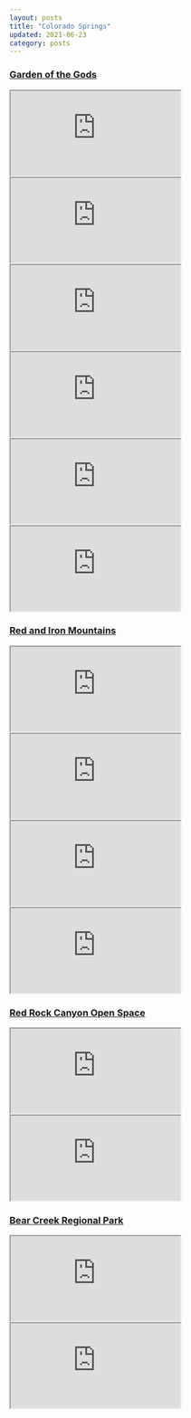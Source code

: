 ```yaml
---
layout: posts
title: "Colorado Springs"
updated: 2021-06-23
category: posts
---
```


### [Garden of the Gods](https://www.alltrails.com/parks/us/colorado/garden-of-the-gods)

<iframe src="https://drive.google.com/file/d/1tb5l7lJOtCu5TES-4K3YT8C6jd_ZbaYo/preview"></iframe>

<iframe src="https://drive.google.com/file/d/1LYUEe5cFMRFsdkyMe-YvEMGEuwdS-_da/preview"></iframe>

<iframe src="https://drive.google.com/file/d/1MMyATQfNOlOiPWKRU4wbMH8j6xorpzB_/preview"></iframe>

<iframe src="https://drive.google.com/file/d/1HQ78XWeReh1f29JIJXGP2Phuq7fVVPV3/preview"></iframe>

<iframe src="https://drive.google.com/file/d/1t-qQ6Pwc51p-LSK8IS1RzmrQic3u62Ma/preview"></iframe>

<iframe src="https://drive.google.com/file/d/1-ZiOPIwYh1md4uPC2nl7vuqvxqReJQVG/preview"></iframe>

### [Red and Iron Mountains](https://www.alltrails.com/trail/us/colorado/red-and-iron-mountains-via-intemann-trail)

<iframe src="https://drive.google.com/file/d/1m2L781q44tpM1gRqv6PbseKJaUBCJzg1/preview"></iframe>

<iframe src="https://drive.google.com/file/d/1eMmZae8UvKVHnumjKzgMoZIK8a_dJZRc/preview"></iframe>

<iframe src="https://drive.google.com/file/d/1HsTwud0rrdxo0wJKK2f-W7pPZ64qsgiq/preview"></iframe>

<iframe src="https://drive.google.com/file/d/1ILK0y-lNzYyjhShswTzxopr2aHMD-80E/preview"></iframe>

### [Red Rock Canyon Open Space](https://www.alltrails.com/parks/us/colorado/red-rock-canyon-open-space)

<iframe src="https://drive.google.com/file/d/1yZib2Ejw2vHreld7LzJivgS4tuOCaGcU/preview"></iframe>

<iframe src="https://drive.google.com/file/d/1TcU2ppqKeqOwDnEkLrskWHq5aXpu9fzN/preview"></iframe>

### [Bear Creek Regional Park](https://www.alltrails.com/parks/us/colorado/bear-creek-regional-park)

<iframe src="https://drive.google.com/file/d/1NWjxVoQ-ZG0mQgBAMLptni1w9-mhMXi3/preview"></iframe>

<iframe src="https://drive.google.com/file/d/1U5TMeNRrLyyFzP721i-TsLNJWkYdP_fo/preview"></iframe>